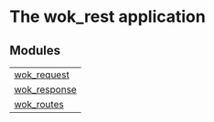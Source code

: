 

# The wok_rest application #


## Modules ##


<table width="100%" border="0" summary="list of modules">
<tr><td><a href="https://gitlab.botsunit.com/msaas/wok_cowboy/tree/tmpl_compilation/doc/wok_request.md" class="module">wok_request</a></td></tr>
<tr><td><a href="https://gitlab.botsunit.com/msaas/wok_cowboy/tree/tmpl_compilation/doc/wok_response.md" class="module">wok_response</a></td></tr>
<tr><td><a href="https://gitlab.botsunit.com/msaas/wok_cowboy/tree/tmpl_compilation/doc/wok_routes.md" class="module">wok_routes</a></td></tr></table>

